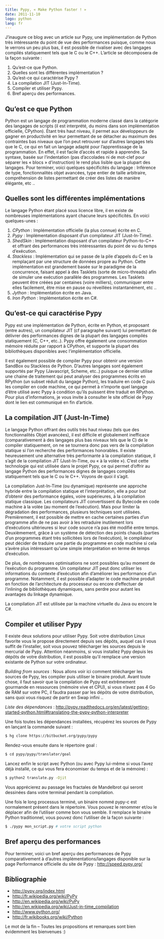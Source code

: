 ```yaml
---
title: Pypy, « Make Python faster ! »
date: 2011-11-10
logo: python
lang: fr
---
```


J’inaugure ce blog avec un article sur Pypy, une implémentation de
Python très intéressante du point de vue des performances puisque,
comme nous le verrons un peu plus bas, il est possible de rivaliser avec
des langages compilés statiquement tels que le C ou le C++. L’article
se décomposera de la façon suivante :

1. Qu’est-ce que Python.
2. Quelles sont les différentes implémentation ?
3. Qu’est-ce qui caractérise Pypy ?
4. La compilation JIT (Just-In-Time).
5. Compiler et utiliser Pypy.
6. Bref aperçu des performances.

## Qu’est ce que Python

Python est un langage de programmation moderne classé dans la
catégorie des langages de scripts (il est interprété, du moins dans
son implémentation officielle, CPython). Étant très haut niveau, il
permet aux développeurs de gagner en productivité en leur permettant
de se détacher au maximum des contraintes bas niveaux que l’on peut
retrouver sur d’autres langages tels que le C, ce qui en fait un
langage adapté pour l’apprentissage de la programmation. En effet,
il est facile d’accès et rapide à apprendre. Sa syntaxe, basée
sur l’indentation (pas d’accolades ni de mot-clef pour séparer
les « blocs » d’instruction) le rend plus lisible que la plupart
des langages. Pour terminer, voici quelques spécificités du langage
: Inférence de type, fonctionnalités objet avancées, type entier de
taille arbitraire, compréhension de listes permettant de créer des
listes de manière élégante, etc ..

## Quelles sont les différentes implémentations

Le langage Python étant placé sous licence libre, il en existe de
nombreuses implémentations ayant chacune leurs spécificités. En voici
quelques-unes :

1. *CPython* : Implémentation officielle (la plus connue) écrite en C.
2. *Pypy* : Implémentation disposant d’un compilateur JIT (Just-In-Time).
3. *ShedSkin* : Implémentation disposant d’un compilateur
Python-to-C++ et offrant des performances très intéressantes du point
de vu du temps d’exécution.
4. *Stackless* : Implémentation qui se passe de la pile d’appels du
C en la remplaçant par une structure de données propre au Python.
Cette implémentation est grandement basée sur le paradigme de la
concurrence, faisant appel à des Tasklets (sorte de micro-threads)
afin de simuler une exécution parallèle des programmes. Les Tasklets
peuvent être créées par centaines (voire milliers), communiquer entre
elles facilement, être mise en pause ou réveillées instantanément,
etc ..
5. *Jython* : Implémentation écrite en Java.
6. *Iron Python* : Implémentation écrite en C#.

## Qu’est-ce qui caractérise Pypy

Pypy est une implémentation de Python, écrite en Python, et proposant
(entre autres), un compilateur JIT (cf paragraphe suivant) lui
permettant de délivrer des performances dignes de la plupart des
langages compilés statiquement (C, C++, etc..). Pypy offre également
une consommation mémoire réduite par rapport à CPython, et supporte
la plupart des bibliothèques disponibles avec l’implémentation
officielle.

Il est également possible de compiler Pypy pour obtenir une version
SandBox ou Stackless de Python. D’autres langages sont également
supportés par Pypy (Javascript, Scheme, etc..) puisque ce dernier
utilise une chaine de traitement qui peut analyser des programmes
écrits en RPython (un subset réduit du langage Python), les
traduire en code C puis les compiler en code machine, ce qui permet
à n’importe quel langage d’être utilisé avec Pypy à condition
qu’ils puissent être traduit en RPython. Pour plus d’informations,
je vous invite à consulter le site officiel de Pypy dont le lien est
communiqué en fin d’article.

## La compilation JIT (Just-In-Time)

Le langage Python offrant des outils très haut niveau (tels que des
fonctionnalités Objet avancées), il est difficile et globalement
inefficace (comparativement à des langages plus bas niveaux tels que le
C) de le compiler statiquement, on ne se tournera donc pas vers de la
compilation statique si l’on recherche des performances honorables. Il
existe heureusement une alternative très performante à la compilation
statique, il s’agit de la compilation JIT (Just-In-Time, ou « à la
volée »). C’est cette technologie qui est utilisée dans le projet
Pypy, ce qui permet d’offrir au langage Python des performances dignes
de langages compilés statiquement tels que le C ou le C++. Voyons de
quoi il s’agit.

La compilation Just-In-Time (ou dynamique) représente une approche
hybride entre la compilation statique et l’interprétation, elle a
pour but d’obtenir des performance égales, voire supérieures, à la
compilation statique classique. Les compilateurs JIT convertissent du
Bytecode en code machine à la volée (au moment de l’exécution).
Mais pour limiter la dégradation des performances, plusieurs techniques
sont utilisées. Premièrement, il est possible de mettre en cache
certaines parties d’un programme afin de ne pas avoir à les
retraduire inutilement lors d’exécutions ultérieures si leur code
source n’a pas été modifié entre temps. Deuxièmement, grâce à
un système de détection des points chauds (parties d’un programmes
étant très sollicitées lors de l’exécution), le compilateur peut
décider de traduire une partie du programme en code machine si cela
s’avère plus intéressant qu’une simple interprétation en terme de
temps d’exécution.

De plus, de nombreuses optimisations ne sont possibles qu’au moment
de l’exécution du programme. Un compilateur JIT peut donc utiliser
les informations du contexte d’exécution afin d’améliorer les
performance d’un programme. Notamment, il est possible d’adapter le
code machine produit en fonction de l’architecture du processeur ou
encore d’effectuer de l’inlining de bibliothèques dynamiques, sans
perdre pour autant les avantages du linkage dynamique.

La compilation JIT est utilisée par la machine virtuelle du Java ou
encore le C#.

## Compiler et utiliser Pypy

Il existe deux solutions pour utiliser Pypy. Soit votre distribution
Linux favorite vous le propose directement depuis ses dépôts, auquel
cas il vous suffit de l’installer, soit vous pouvez télécharger
les sources depuis le mercurial de Pypy. Attention néanmoins, si
vous installez Pypy depuis les dépôts de votre distribution, il est
possible qu’il remplace une version existante de Python sur votre
ordinateur.

*Building from sources* : Nous allons voir ici comment télécharger les
sources de Pypy, les compiler puis utiliser le binaire produit. Avant
toute chose, il faut savoir que la compilation de Pypy est extrêmement
gourmande en ressources (mémoire vive et CPU), si vous n’avez pas
4 Go de RAM sur votre PC, il faudra passer par les dépôts de votre
distribution, sans quoi vous risquez de partir en Swap infini ..

*Liste des dépendances* : http://pypy.readthedocs.org/en/latest/getting-started-python.html#translating-the-pypy-python-interpreter

Une fois toutes les dépendances installées, récupérez les sources de
Pypy en lançant la commande suivant :

```sh
$ hg clone https://bitbucket.org/pypy/pypy
```

Rendez-vous ensuite dans le répertoire goal :

```sh
$ cd pypy/pypy/translator/goal
```

Lancez enfin le script avec Python (ou avec Pypy lui-même si vous
l’avez déjà installé, ce qui vous fera économiser du temps et de
la mémoire) :

```sh
$ python2 translate.py -Ojit
```

Vous apprécierez au passage les fractales de Mandelbrot qui seront
dessinées dans votre terminal pendant la compilation.

Une fois le long processus terminé, un binaire nommé pypy-c est
normalement présent dans le répertoire. Vous pouvez le renommer et/ou
le déplacer afin de l’utiliser comme bon vous semble. Il remplace le
binaire Python traditionnel, vous pouvez donc l’utiliser de la façon
suivante :

```sh
$ ./pypy mon_script.py # votre script python
```

## Bref aperçu des performances

Pour terminer, voici un bref aperçu des performances de Pypy
comparativement à d’autres implémentations/langages disponible sur
la page Performance officielle du site de Pypy : http://speed.pypy.org/

## Bibliographie

* http://pypy.org/index.html
* http://fr.wikipedia.org/wiki/PyPy
* http://en.wikipedia.org/wiki/PyPy
* http://en.wikipedia.org/wiki/Just-in-time_compilation
* http://www.python.org/
* http://fr.wikibooks.org/wiki/Python

Le mot de la fin – Toutes les propositions et remarques sont bien
évidemment les bienvenues :)

